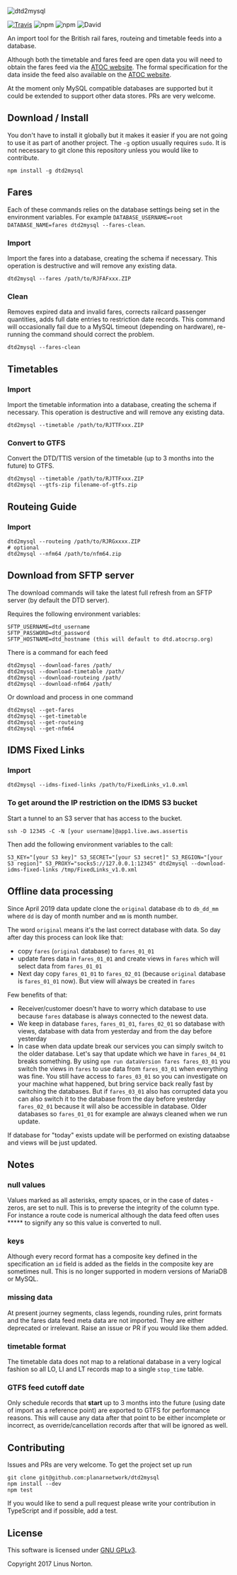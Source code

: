 ![dtd2mysql](logo.png)

[![Travis](https://img.shields.io/travis/planarnetwork/dtd2mysql.svg?style=flat-square)](https://travis-ci.org/planarnetwork/dtd2mysql) ![npm](https://img.shields.io/npm/v/dtd2mysql.svg?style=flat-square) ![npm](https://img.shields.io/npm/dw/dtd2mysql.svg?style=flat-square) 
![David](https://img.shields.io/david/planarnetwork/dtd2mysql.svg?style=flat-square)




An import tool for the British rail fares, routeing and timetable feeds into a database.

Although both the timetable and fares feed are open data you will need to obtain the fares feed via the [ATOC website](http://data.atoc.org/fares-data). The formal specification for the data inside the feed also available on the [ATOC website](http://data.atoc.org/sites/all/themes/atoc/files/SP0035.pdf).

At the moment only MySQL compatible databases are supported but it could be extended to support other data stores. PRs are very welcome.

## Download / Install

You don't have to install it globally but it makes it easier if you are not going to use it as part of another project. The `-g` option usually requires `sudo`. It is not necessary to git clone this repository unless you would like to contribute.

```
npm install -g dtd2mysql
```

## Fares 

Each of these commands relies on the database settings being set in the environment variables. For example `DATABASE_USERNAME=root DATABASE_NAME=fares dtd2mysql --fares-clean`.

### Import

Import the fares into a database, creating the schema if necessary. This operation is destructive and will remove any existing data.

```
dtd2mysql --fares /path/to/RJFAFxxx.ZIP
```
### Clean 

Removes expired data and invalid fares, corrects railcard passenger quantities, adds full date entries to restriction date records. This command will occasionally fail due to a MySQL timeout (depending on hardware), re-running the command should correct the problem.

```
dtd2mysql --fares-clean
```
## Timetables
### Import

Import the timetable information into a database, creating the schema if necessary. This operation is destructive and will remove any existing data.

```
dtd2mysql --timetable /path/to/RJTTFxxx.ZIP
```

### Convert to GTFS

Convert the DTD/TTIS version of the timetable (up to 3 months into the future) to GTFS. 

```
dtd2mysql --timetable /path/to/RJTTFxxx.ZIP
dtd2mysql --gtfs-zip filename-of-gtfs.zip
```

## Routeing Guide
### Import
```
dtd2mysql --routeing /path/to/RJRGxxxx.ZIP
# optional
dtd2mysql --nfm64 /path/to/nfm64.zip 
```

## Download from SFTP server

The download commands will take the latest full refresh from an SFTP server (by default the DTD server).

Requires the following environment variables:

```
SFTP_USERNAME=dtd_username
SFTP_PASSWORD=dtd_password
SFTP_HOSTNAME=dtd_hostname (this will default to dtd.atocrsp.org)
```

There is a command for each feed

```
dtd2mysql --download-fares /path/
dtd2mysql --download-timetable /path/
dtd2mysql --download-routeing /path/
dtd2mysql --download-nfm64 /path/
```

Or download and process in one command

```
dtd2mysql --get-fares
dtd2mysql --get-timetable
dtd2mysql --get-routeing
dtd2mysql --get-nfm64
```

## IDMS Fixed Links

### Import
```
dtd2mysql --idms-fixed-links /path/to/FixedLinks_v1.0.xml
```

### To get around the IP restriction on the IDMS S3 bucket

Start a tunnel to an S3 server that has access to the bucket.

```
ssh -D 12345 -C -N [your username]@app1.live.aws.assertis
```

Then add the following environment variables to the call:

```
S3_KEY="[your S3 key]" S3_SECRET="[your S3 secret]" S3_REGION="[your S3 region]" S3_PROXY="socks5://127.0.0.1:12345" dtd2mysql --download-idms-fixed-links /tmp/FixedLinks_v1.0.xml
```

## Offline data processing

Since April 2019 data update clone the `original` database `db` to `db_dd_mm`
where `dd` is day of month number and `mm` is month number.

The word `original` means it's the last correct database with data.
So day after day this process can look like that:
* copy `fares` (`original` database) to `fares_01_01`
* update fares data in `fares_01_01` and create views in `fares` which will select data from `fares_01_01`
* Next day copy `fares_01_01` to `fares_02_01` (because `original` database is `fares_01_01` now). But view will always be created in `fares`

Few benefits of that:
* Receiver/customer doesn't have to worry which database to use because `fares` database is always connected to the newest data.
* We keep in database `fares`, `fares_01_01`, `fares_02_01` so database with views, database with data from yesterday and from the day before yesterday
* In case when data update break our services you can simply switch to the older database.
Let's say that update which we have in `fares_04_01` breaks something.
By using `npm run dataVersion fares fares_03_01` you switch the views in `fares` to use data from `fares_03_01`
when everything was fine. You still have access to `fares_03_01` so you can investigate on your machine what happened, but bring service back really fast by switching the databases.
But if `fares_03_01` also has corrupted data you can also switch it to the database from the day before yesterday `fares_02_01` because it will also be accessible in database.
Older databases so `fares_01_01` for example are always cleaned when we run update.

If database for "today" exists update will be performed on existing dataabse
and views will be just updated.  

## Notes
### null values

Values marked as all asterisks, empty spaces, or in the case of dates - zeros, are set to null. This is to preverse the integrity of the column type. For instance a route code is numerical although the data feed often uses ***** to signify any so this value is converted to null. 

### keys
Although every record format has a composite key defined in the specification an `id` field is added as the fields in the composite key are sometimes null. This is no longer supported in modern versions of MariaDB or MySQL.

### missing data
At present journey segments, class legends, rounding rules, print formats  and the fares data feed meta data are not imported. They are either deprecated or irrelevant. Raise an issue or PR if you would like them added.

### timetable format

The timetable data does not map to a relational database in a very logical fashion so all LO, LI and LT records map to a single `stop_time` table.

### GTFS feed cutoff date

Only schedule records that **start** up to 3 months into the future (using date of import as a reference point) are exported to GTFS for performance reasons.
This will cause any data after that point to be either incomplete or incorrect, as override/cancellation records after that will be ignored as well.

## Contributing

Issues and PRs are very welcome. To get the project set up run

```
git clone git@github.com:planarnetwork/dtd2mysql
npm install --dev
npm test
```

If you would like to send a pull request please write your contribution in TypeScript and if possible, add a test.

## License

This software is licensed under [GNU GPLv3](https://www.gnu.org/licenses/gpl-3.0.en.html).

Copyright 2017 Linus Norton.

